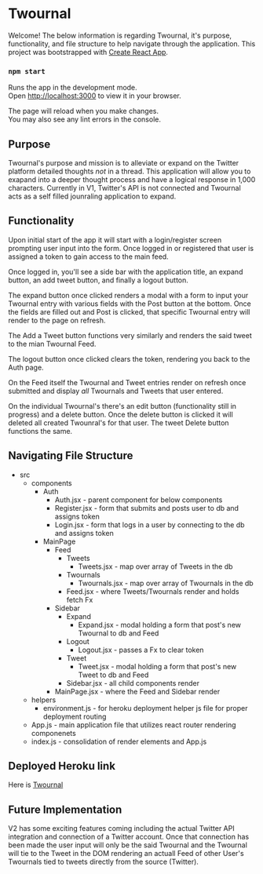 # Twournal

Welcome! The below information is regarding Twournal, it's purpose, functionality, and file structure to help navigate through the application.
This project was bootstrapped with [Create React App](https://github.com/facebook/create-react-app).


### `npm start`

Runs the app in the development mode.\
Open [http://localhost:3000](http://localhost:3000) to view it in your browser.

The page will reload when you make changes.\
You may also see any lint errors in the console.

## Purpose

Twournal's purpose and mission is to alleviate or expand on the Twitter platform detailed thoughts *not* in a thread. This application will allow you to exapand into a deeper thought process and have a logical response in 1,000 characters. Currently in V1, Twitter's API is not connected and Twournal acts as a self filled jounraling application to expand.

## Functionality

Upon initial start of the app it will start with a login/register screen prompting user input into the form. Once logged in or registered that user is assigned a token to gain access to the main feed.

Once logged in, you'll see a side bar with the application title, an expand button, an add tweet button, and finally a logout button.

The expand button once clicked renders a modal with a form to input your Twournal entry with various fields with the Post button at the bottom. Once the fields are filled out and Post is clicked, that specific Twournal entry will render to the page on refresh.

The Add a Tweet button functions very similarly and renders the said tweet to the mian Twournal Feed.

The logout button once clicked clears the token, rendering you back to the Auth page.

On the Feed itself the Twournal and Tweet entries render on refresh once submitted and display *all* Twournals and Tweets that user entered.

On the individual Twournal's there's an edit button (functionality still in progress) and a delete button. Once the delete button is clicked it will deleted all created Twounral's for that user. The tweet Delete button functions the same.

## Navigating File Structure

- src 
    - components
        - Auth
            - Auth.jsx - parent component for below components
            - Register.jsx - form that submits and posts user to db and assigns token
            - Login.jsx - form that logs in a user by connecting to the db and assigns token
        - MainPage
            - Feed
                - Tweets
                    - Tweets.jsx - map over array of Tweets in the db
                - Twournals
                    - Twournals.jsx - map over array of Twournals in the db
                - Feed.jsx - where Tweets/Twournals render and holds fetch Fx
            - Sidebar
                - Expand
                    - Expand.jsx - modal holding a form that post's new Twournal to db and Feed
                - Logout
                    - Logout.jsx - passes a Fx to clear token
                - Tweet
                    - Tweet.jsx - modal holding a form that post's new Tweet to db and Feed
                - Sidebar.jsx - all child components render
            - MainPage.jsx - where the Feed and Sidebar render
    - helpers
        - environment.js - for heroku deployment helper js file for proper deployment routing
    - App.js - main application file that utilizes react router rendering componenets
    - index.js - consolidation of render elements and App.js

## Deployed Heroku link

Here is [Twournal](https://ketch-twournal-client.herokuapp.com/)

## Future Implementation

V2 has some exciting features coming including the actual Twitter API integration and connection of a Twitter account. Once that connection has been made the user input will only be the said Twournal and the Twournal will tie to the Tweet in the DOM rendering an actuall Feed of other User's Twournals tied to tweets directly from the source (Twitter).